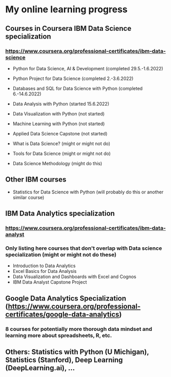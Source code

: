 # My online learning progress
## Courses in Coursera IBM Data Science specialization 
### https://www.coursera.org/professional-certificates/ibm-data-science
- Python for Data Science, AI & Development (completed 29.5.-1.6.2022)
- Python Project for Data Science (completed 2.-3.6.2022)
- Databases and SQL for Data Science with Python (completed 6.-14.6.2022)
- Data Analysis with Python (started 15.6.2022)
- Data Visualization with Python (not started)
- Machine Learning with Python (not started)
- Applied Data Science Capstone (not started)

- What is Data Science? (might or might not do)
- Tools for Data Science (might or might not do)
- Data Science Methodology (might do this)

## Other IBM courses
- Statistics for Data Science with Python (will probably do this or another similar course)

## IBM Data Analytics specialization 
### https://www.coursera.org/professional-certificates/ibm-data-analyst
### Only listing here courses that don't overlap with Data science specialization (might or might not do these)
- Introduction to Data Analytics
- Excel Basics for Data Analysis
- Data Visualization and Dashboards with Excel and Cognos
- IBM Data Analyst Capstone Project

## Google Data Analytics Specialization (https://www.coursera.org/professional-certificates/google-data-analytics)
### 8 courses for potentially more thorough data mindset and learning more about spreadsheets, R, etc.

## Others: Statistics with Python (U Michigan), Statistics (Stanford), Deep Learning (DeepLearning.ai), ...
